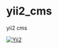 
# yii2_cms
yii2 cms

[![Yii2](https://img.shields.io/badge/Powered_by-Yii_Framework-green.svg?style=flat)](https://www.yiiframework.com/)
